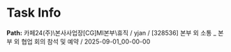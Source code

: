 # Task Info

**Path:** 카페24(주)\본사사업장\[CG]MI본부\휴직 / yjan / [328536] 본부 외 소통 _ 본부 외 협업 회의 참석 및 예약 / 2025-09-01_00-00-00

